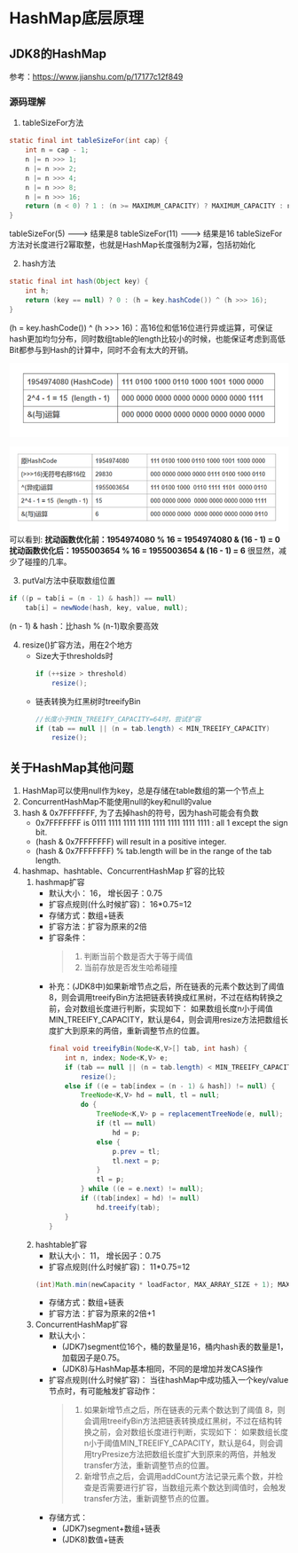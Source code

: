 # HashMap底层原理
## JDK8的HashMap
参考：https://www.jianshu.com/p/17177c12f849

### 源码理解
1. tableSizeFor方法
```java
static final int tableSizeFor(int cap) {
    int n = cap - 1;
    n |= n >>> 1;
    n |= n >>> 2;
    n |= n >>> 4;
    n |= n >>> 8;
    n |= n >>> 16;
    return (n < 0) ? 1 : (n >= MAXIMUM_CAPACITY) ? MAXIMUM_CAPACITY : n + 1;
}
```
tableSizeFor(5) ---> 结果是8
tableSizeFor(11) ---> 结果是16
tableSizeFor方法对长度进行2幂取整，也就是HashMap长度强制为2幂，包括初始化

2. hash方法
```java
static final int hash(Object key) {
    int h;
    return (key == null) ? 0 : (h = key.hashCode()) ^ (h >>> 16);
}
```
(h = key.hashCode()) ^ (h >>> 16)：高16位和低16位进行异或运算，可保证hash更加均匀分布，同时数组table的length比较小的时候，也能保证考虑到高低Bit都参与到Hash的计算中，同时不会有太大的开销。

![优化前](https://github.com/suncht/JavaSummarize/raw/master/images/hashmap00.png)

![优化后](https://github.com/suncht/JavaSummarize/raw/master/images/hashmap01.png)
可以看到:
**扰动函数优化前：1954974080 % 16 = 1954974080 & (16 - 1) = 0**
**扰动函数优化后：1955003654 % 16 = 1955003654 & (16 - 1) = 6**
很显然，减少了碰撞的几率。

3. putVal方法中获取数组位置
```java
if ((p = tab[i = (n - 1) & hash]) == null)
    tab[i] = newNode(hash, key, value, null);
```
(n - 1) & hash：比hash % (n-1)取余要高效

4. resize()扩容方法，用在2个地方
    + Size大于thresholds时
        ```java
        if (++size > threshold)
            resize();
        ```
    + 链表转换为红黑树时treeifyBin
        ```java
        //长度小于MIN_TREEIFY_CAPACITY=64时，尝试扩容
        if (tab == null || (n = tab.length) < MIN_TREEIFY_CAPACITY)
            resize();
        ```



## 关于HashMap其他问题
1. HashMap可以使用null作为key，总是存储在table数组的第一个节点上
2. ConcurrentHashMap不能使用null的key和null的value
3. hash & 0x7FFFFFFF, 为了去掉hash的符号，因为hash可能会有负数
    - 0x7FFFFFFF is 0111 1111 1111 1111 1111 1111 1111 1111 : all 1 except the sign bit.
    - (hash & 0x7FFFFFFF) will result in a positive integer.
    - (hash & 0x7FFFFFFF) % tab.length will be in the range of the tab length.
4. hashmap、hashtable、ConcurrentHashMap 扩容的比较
    1. hashmap扩容
        + 默认大小： 16， 增长因子：0.75
        + 扩容点规则(什么时候扩容)： 16*0.75=12
        + 存储方式：数组+链表
        + 扩容方法：扩容为原来的2倍
        + 扩容条件：
            > 1. 判断当前个数是否大于等于阈值
            > 2. 当前存放是否发生哈希碰撞
        + 补充：​(JDK8中)如果新增节点之后，所在链表的元素个数达到了阈值 8，则会调用treeifyBin方法把链表转换成红黑树，不过在结构转换之前，会对数组长度进行判断，实现如下：
如果数组长度n小于阈值MIN_TREEIFY_CAPACITY，默认是64，则会调用resize方法把数组长度扩大到原来的两倍，重新调整节点的位置。
            ```java
            final void treeifyBin(Node<K,V>[] tab, int hash) {
                int n, index; Node<K,V> e;
                if (tab == null || (n = tab.length) < MIN_TREEIFY_CAPACITY)
                    resize();
                else if ((e = tab[index = (n - 1) & hash]) != null) {
                    TreeNode<K,V> hd = null, tl = null;
                    do {
                        TreeNode<K,V> p = replacementTreeNode(e, null);
                        if (tl == null)
                            hd = p;
                        else {
                            p.prev = tl;
                            tl.next = p;
                        }
                        tl = p;
                    } while ((e = e.next) != null);
                    if ((tab[index] = hd) != null)
                        hd.treeify(tab);
                }
            }​​
            ```
    2. hashtable扩容
        + 默认大小： 11， 增长因子：0.75
        + 扩容点规则(什么时候扩容)： 11*0.75=12
        ```java
        (int)Math.min(newCapacity * loadFactor, MAX_ARRAY_SIZE + 1); MAX_ARRAY_SIZE = Integer.MAX_VALUE - 8;
        ```
        + 存储方式：数组+链表
        + 扩容方法：扩容为原来的2倍+1
    3. ConcurrentHashMap扩容
        + 默认大小： 
            + (JDK7)segment位16个，桶的数量是16，桶内hash表的数量是1，加载因子是0.75。
            + (JDK8)与HashMap基本相同，不同的是增加并发CAS操作
        + 扩容点规则(什么时候扩容)：
当往hashMap中成功插入一个key/value节点时，有可能触发扩容动作：
            > 1. 如果新增节点之后，所在链表的元素个数达到了阈值 8，则会调用treeifyBin方法把链表转换成红黑树，不过在结构转换之前，会对数组长度进行判断，实现如下：
            如果数组长度n小于阈值MIN_TREEIFY_CAPACITY，默认是64，则会调用tryPresize方法把数组长度扩大到原来的两倍，并触发transfer方法，重新调整节点的位置。
            > 2. 新增节点之后，会调用addCount方法记录元素个数，并检查是否需要进行扩容，当数组元素个数达到阈值时，会触发transfer方法，重新调整节点的位置。
        + 存储方式：
            + (JDK7)segment+数组+链表
            + (JDK8)数值+链表